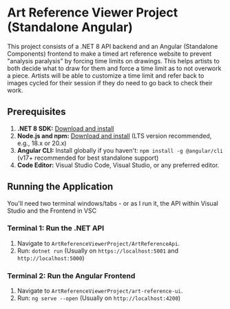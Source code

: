# Art Reference Viewer Project (Standalone Angular)

This project consists of a .NET 8 API backend and an Angular (Standalone Components) frontend to make a timed art reference website to prevent "analysis paralysis" by forcing time limits on drawings. This helps artists to both decide what to draw for them and force a time limit as to not overwork a piece. Artists will be able to customize a time limit and refer back to images cycled for their session if they do need to go back to check their work.

## Prerequisites

1.  **.NET 8 SDK:** [Download and install](https://dotnet.microsoft.com/download/dotnet/8.0)
2.  **Node.js and npm:** [Download and install](https://nodejs.org/) (LTS version recommended, e.g., 18.x or 20.x)
3.  **Angular CLI:** Install globally if you haven't: `npm install -g @angular/cli` (v17+ recommended for best standalone support)
4.  **Code Editor:** Visual Studio Code, Visual Studio, or any preferred editor.

## Running the Application

You'll need two terminal windows/tabs - or as I run it, the API within Visual Studio and the Frontend in VSC

### Terminal 1: Run the .NET API

1.  Navigate to `ArtReferenceViewerProject/ArtReferenceApi`.
2.  Run: `dotnet run`
    (Usually on `https://localhost:5001` and `http://localhost:5000`)

### Terminal 2: Run the Angular Frontend

1.  Navigate to `ArtReferenceViewerProject/art-reference-ui`.
2.  Run: `ng serve --open`
    (Usually on `http://localhost:4200`)
